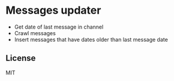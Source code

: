 # Messages updater

- Get date of last message in channel
- Crawl messages
- Insert messages that have dates older than last message date

## License

MIT
